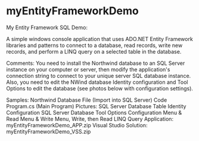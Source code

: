 # myEntityFrameworkDemo
My Entity Framework SQL Demo: 

A simple windows console application that uses ADO.NET Entity Framework libraries and patterns to connect to a database, read records, write new records, and perform a LINQ query on a selected table in the database. 

Comments: You need to install the Northwind database to an SQL Server instance on your computer or server, then modify the application's connection string to connect to your unique server SQL database instance. Also, you need to edit the NWind database Identity configuration and Tool Options to edit the database (see photos below with configuration settings). 

Samples: 
Northwind Database File (Import into SQL Server)
Code
Program.cs (Main Program)
Pictures: 
SQL Server Database Table Identity Configuration
SQL Server Database Tool Options Configuration
Menu & Read
Menu & Write
Menu, Write, then Read
LINQ Query
Application: myEntityFrameworkDemo_APP.zip
Visual Studio Solution: myEntityFrameworkDemo_VSS.zip 

